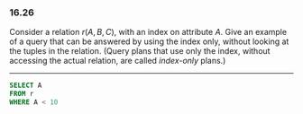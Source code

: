 ### 16.26

Consider a relation $r(A, B, C)$, with an index on attribute $A$. Give an example
of a query that can be answered by using the index only, without looking at the
tuples in the relation. (Query plans that use only the index, without accessing
the actual relation, are called <i>index-only</i> plans.)

---

```SQL
SELECT A
FROM r
WHERE A < 10
```